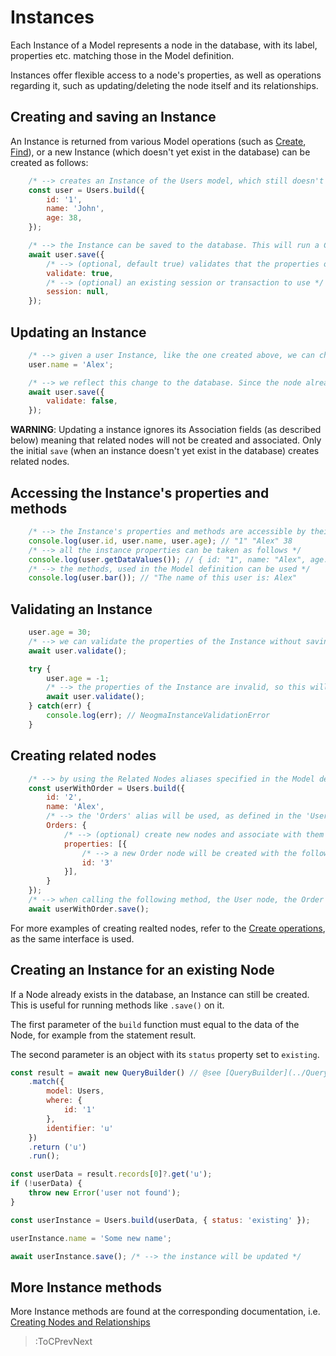 # Instances

Each Instance of a Model represents a node in the database, with its label, properties etc. matching those in the Model definition.

Instances offer flexible access to a node's properties, as well as operations regarding it, such as updating/deleting the node itself and its relationships.

## Creating and saving an Instance
An Instance is returned from various Model operations (such as [Create](./Creating-Nodes-and-Relationships), [Find](./Finding-Nodes)), or a new Instance (which doesn't yet exist in the database) can be created as follows:
```js
    /* --> creates an Instance of the Users model, which still doesn't exist in the database */
    const user = Users.build({
        id: '1',
        name: 'John',
        age: 38,
    });

    /* --> the Instance can be saved to the database. This will run a CREATE operation to create a node to match the Users Model configuration (label etc.) */
    await user.save({
        /* --> (optional, default true) validates that the properties of the Instance are valid, given the schema of the Model definition */
        validate: true,
        /* --> (optional) an existing session or transaction to use */
        session: null,
    });
```

## Updating an Instance
```js
    /* --> given a user Instance, like the one created above, we can change the properties of the Instance */
    user.name = 'Alex';

    /* --> we reflect this change to the database. Since the node already exists in the databse, neogma will automatically run a MATCH-SET operation to update just the name of this node */
    await user.save({
        validate: false,
    });
```

**WARNING**: Updating a instance ignores its Association fields (as described below) meaning that related nodes will not be created and associated. Only the initial `save` (when an instance doesn't yet exist in the database) creates related nodes.

## Accessing the Instance's properties and methods
```js
    /* --> the Instance's properties and methods are accessible by their key */
    console.log(user.id, user.name, user.age); // "1" "Alex" 38
    /* --> all the instance properties can be taken as follows */
    console.log(user.getDataValues()); // { id: "1", name: "Alex", age: 38 }
    /* --> the methods, used in the Model definition can be used */
    console.log(user.bar()); // "The name of this user is: Alex"
```

## Validating an Instance
```js
    user.age = 30;
    /* --> we can validate the properties of the Instance without saving it to the database. The properties of the Instance are valid, so this will not throw an error */
    await user.validate();

    try {
        user.age = -1;
        /* --> the properties of the Instance are invalid, so this will throw an error */
        await user.validate();
    } catch(err) { 
        console.log(err); // NeogmaInstanceValidationError
    }
```

## Creating related nodes
```js
    /* --> by using the Related Nodes aliases specified in the Model definition, related nodes can also be created */
    const userWithOrder = Users.build({
        id: '2',
        name: 'Alex',
        /* --> the 'Orders' alias will be used, as defined in the 'Users' model */
        Orders: {
            /* --> (optional) create new nodes and associate with them */
            properties: [{
                /* --> a new Order node will be created with the following properties, and a relationship with the configuration of alias 'Orders' will be created (direction: out, name: CREATES) */
                id: '3'
            }],
        }
    });
    /* --> when calling the following method, the User node, the Order node and the relationship between them */
    await userWithOrder.save();
```
For more examples of creating realted nodes, refer to the [Create operations](./Creating-Nodes-and-Relationships), as the same interface is used.

## Creating an Instance for an existing Node
If a Node already exists in the database, an Instance can still be created. This is useful for running methods like `.save()` on it.

The first parameter of the `build` function must equal to the data of the Node, for example from the statement result.

The second parameter is an object with its `status` property set to `existing`.

```js
const result = await new QueryBuilder() // @see [QueryBuilder](../QueryBuilder/Overview)
    .match({
        model: Users,
        where: {
            id: '1'
        },
        identifier: 'u'
    })
    .return ('u')
    .run();

const userData = result.records[0]?.get('u');
if (!userData) {
    throw new Error('user not found');
}

const userInstance = Users.build(userData, { status: 'existing' });

userInstance.name = 'Some new name';

await userInstance.save(); /* --> the instance will be updated */
```

## More Instance methods
More Instance methods are found at the corresponding documentation, i.e. [Creating Nodes and Relationships](./Creating-Nodes-and-Relationships)

> :ToCPrevNext
